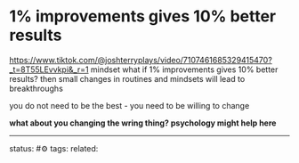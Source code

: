 # 1% improvements gives 10% better results
https://www.tiktok.com/@joshterryplays/video/7107461685329415470?_t=8T55LEvvkpi&_r=1
mindset 
what if 1% improvements gives 10% better results?
then small changes in routines and mindsets will lead to breakthroughs

you do not need to be the best - you need to be willing to change

**what about you changing the wring thing? psychology might help here**

---
status: #⚙️ 
tags: 
related: 
